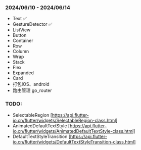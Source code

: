### 2024/06/10 - 2024/06/14
- Text ✅
- GestureDetector ✅
- ListView 
- Button
- Container
- Row
- Column
- Wrap
- Stack 
- Flex
- Expanded
- Card
- 打包IOS、android
- 路由管理 go_router



### TODO:

- SelectableRegion [https://api.flutter-io.cn/flutter/widgets/SelectableRegion-class.html]
- AnimatedDefaultTextStyle [https://api.flutter-io.cn/flutter/widgets/AnimatedDefaultTextStyle-class.html]
- DefaultTextStyleTransition [https://api.flutter-io.cn/flutter/widgets/DefaultTextStyleTransition-class.html]